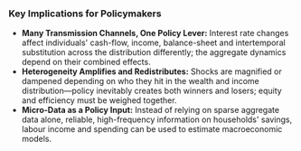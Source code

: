 ### Key Implications for Policymakers

* **Many Transmission Channels, One Policy Lever:** Interest rate changes affect individuals' cash-flow, income, balance-sheet and intertemporal substitution across the distribution differently; the aggregate dynamics depend on their combined effects. 
* **Heterogeneity Amplifies and Redistributes:** Shocks are magnified or dampened depending on who they hit in the wealth and income distribution—policy inevitably creates both winners and losers; equity and efficiency must be weighed together.
* **Micro-Data as a Policy Input:** Instead of relying on sparse aggregate data alone, reliable, high-frequency information on households' savings, labour income and spending can be used to estimate macroeconomic models.